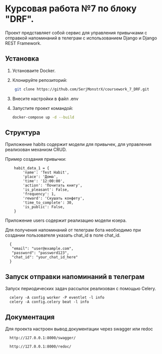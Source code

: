 # Курсовая работа №7 по блоку "DRF".

Проект представляет собой сервис для управления привычками с отправкой напоминаний в телеграм
с использованием Django и Django REST Framework.


## Установка
1. Установаите Docker.
2. Клонируйте репозиторий:
   ```bash
    git clone https://github.com/SerjMonstrX/coursework_7_DRF.git

3. Внесите настройки в файл .env

4. Запустите проект командой:
      ```bash
      docker-compose up -d --build

## Структура

Приложение habits содержит модели для привычек, для управления реализован механизм CRUD.

Пример создания привычки:

        habit_data_1 = {
            'name': 'Test Habit',
            'place': 'Дома',
            'time': '12:00:00',
            'action': 'Почитать книгу',
            'is_pleasant': False,
            'frequency': 1,
            'reward': 'Скушать конфету',
            'time_to_complete': 30,
            'is_public': False,
        }




Приложение users содержит реализацию модели юзера.

Для получения напоминаний от телеграм бота необходимо при создании пользователя указать chat_id в поле chat_id.

      {
       "email": "user@example.com",
       "password": "password123",
       "chat_id": "your_chat_id_here"
      }


## Запуск отправки напоминаний в телеграм

Запуск периодических задач рассылок реализован с помощью Celery.
   
      celery -A config worker -P eventlet -l info
      celery -A config.celery beat -l info

## Документация
Для проекта настроен вывод документации через swagger или redoc

      http://127.0.0.1:8000/swagger/

      http://127.0.0.1:8000/redoc/


